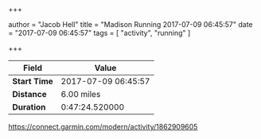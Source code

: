 +++

author = "Jacob Hell"
title = "Madison Running 2017-07-09 06:45:57"
date = "2017-07-09 06:45:57"
tags = [
    "activity", "running"
]

+++

<!--more-->

|Field  |Value  |
|--- | --- |
|**Start Time**|2017-07-09 06:45:57|
|**Distance**|6.00 miles|
|**Duration**|0:47:24.520000|

https://connect.garmin.com/modern/activity/1862909605